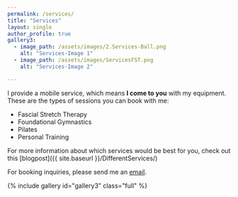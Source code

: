 ```yaml
---
permalink: /services/
title: "Services"
layout: single
author_profile: true
gallery3:
  - image_path: /assets/images/2.Services-Ball.png
    alt: "Services-Image 1"
  - image_path: /assets/images/ServicesFST.png
    alt: "Services-Image 2"

---
```


I provide a mobile service, which means <b>I come to you</b> with my equipment. These are the types of sessions you can book with me:  

<ul>
    <li>Fascial Stretch Therapy</li>
    <li>Foundational Gymnastics</li>
    <li>Pilates</li>
    <li>Personal Training</li>
</ul>

For more information about which services would be best for you, check out this [blogpost]({{ site.baseurl }}/DifferentServices/)

<p>For booking inquiries, please send me an <a href="mailto:freethefoot.hamilton@gmail.com">email</a>.</p>


{% include gallery id="gallery3" class="full" %}

